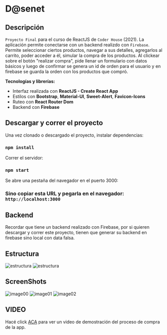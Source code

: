 # D@senet

## Descripción

`Proyecto Final` para el curso de ReactJS de `Coder House` (2021).
La aplicación permite conectarse con un backend realizdo con `Firebase`.
Permite seleccionar ciertos productos, navegar a sus detalles, agregarlos al carrito, poder acceder a él, simular la compra de los productos.
Al clickear sobre el botón "realizar compra", pide llenar un formulario con datos básicos y luego de confirmar
se genera un id de orden para el usuario y en firebase se guarda la orden con los productos que compró.

**Tecnologías y librerías:**

- Interfaz realizada con **ReactJS - Create React App**
- Estilos con **Bootstrap**, **Material-UI**, **Sweet-Alert**, **Favicon-Icons**
- Ruteo con **React Router Dom**
- Backend con **Firebase**

## Descargar y correr el proyecto

Una vez clonado o descargado el proyecto, instalar dependencias:

### `npm install`

Correr el servidor:

### `npm start`

Se abre una pestaña del navegador en el puerto 3000:

### Sino copiar esta URL y pegarla en el navegador: `http://localhost:3000`

## Backend

Recordar que tiene un backend realizado con Firebase, por si quieren descargar y correr este proyecto, tienen que generar su backend en firebase sino local con data falsa.

## Estructura

![estructura](https://user-images.githubusercontent.com/82421851/137597048-d65984b3-8847-46d1-ae6c-67eef57a7a85.jpg)
![estructura](https://user-images.githubusercontent.com/82421851/137597049-c6a2004e-0479-4565-b0ba-c052ba264c7b.jpg)

## ScreenShots

![image00]()
![image01]()
![image02]()

## VIDEO

Hacé click [ACA]() para ver un video de demostración del proceso de compra de la app.
